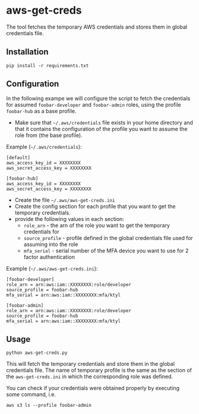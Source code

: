 # aws-get-creds
The tool fetches the temporary AWS credentials and stores them in global credentials file.

## Installation
```
pip install -r requirements.txt
```

## Configuration
In the following exampe we will configure the script to fetch the credentials for assumed `foobar-developer` and `foobar-admin` roles, using the profile `foobar-hub` as a base profile.

* Make sure that `~/.aws/credentials` file exists in your home directory and that it contains the configuration of the profile you want to assume the role from (the base profile).

Example (`~/.aws/credentials`):
```
[default]
aws_access_key_id = XXXXXXXX
aws_secret_access_key = XXXXXXXX

[foobar-hub]
aws_access_key_id = XXXXXXXX
aws_secret_access_key = XXXXXXXX
```

* Create the file `~/.aws/aws-get-creds.ini`
* Create the config section for each profile that you want to get the temporary credentials.
* provide the following values in each section:
    * `role_arn` - the arn of the role you want to get the temporary credentials for
    * `source_profile` - profile defined in the global credentials file used for assuming into the role
    * `mfa_serial` - serial number of the MFA device you want to use for 2 factor authentication

Example (`~/.aws/aws-get-creds.ini`):
```
[foobar-developer]
role_arn = arn:aws:iam::XXXXXXXX:role/developer
source_profile = foobar-hub
mfa_serial = arn:aws:iam::XXXXXXXX:mfa/ktyl

[foobar-admin]
role_arn = arn:aws:iam::XXXXXXXX:role/developer
source_profile = foobar-hub
mfa_serial = arn:aws:iam::XXXXXXXX:mfa/ktyl
```

## Usage
```
python aws-get-creds.py
```

This will fetch the temporary credentials and store them in the global credentials file. The name of temporary profile is the same as the section of the `aws-get-creds.ini` in which the corresponding role was defined.

You can check if your credentials were obtained properly by executing some command, i.e.
```
aws s3 ls --profile foobar-admin
```